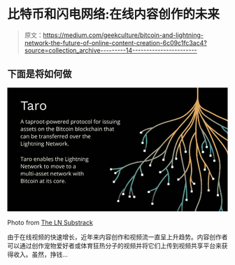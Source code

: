 # 比特币和闪电网络:在线内容创作的未来

> 原文：<https://medium.com/geekculture/bitcoin-and-lightning-network-the-future-of-online-content-creation-6c09c1fc3ac4?source=collection_archive---------14----------------------->

## 下面是将如何做

![](img/e66c04747cc0e0f14f94f60c45f4e8d7.png)

Photo from [The LN Substrack](https://lightninglabs.substack.com/p/bitcoinizing-the-dollar-and-the-world?s=r)

由于在线视频的快速增长，近年来内容创作和视频流一直呈上升趋势。内容创作者可以通过创作宠物爱好者或体育狂热分子的视频并将它们上传到视频共享平台来获得收入。虽然，挣钱…